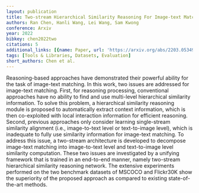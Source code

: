 ```yaml
---
layout: publication
title: Two-stream Hierarchical Similarity Reasoning For Image-text Matching
authors: Ran Chen, Hanli Wang, Lei Wang, Sam Kwong
conference: Arxiv
year: 2022
bibkey: chen2022two
citations: 5
additional_links: [{name: Paper, url: 'https://arxiv.org/abs/2203.05349'}]
tags: [Tools & Libraries, Datasets, Evaluation]
short_authors: Chen et al.
---
```

Reasoning-based approaches have demonstrated their powerful ability for the
task of image-text matching. In this work, two issues are addressed for
image-text matching. First, for reasoning processing, conventional approaches
have no ability to find and use multi-level hierarchical similarity
information. To solve this problem, a hierarchical similarity reasoning module
is proposed to automatically extract context information, which is then
co-exploited with local interaction information for efficient reasoning.
Second, previous approaches only consider learning single-stream similarity
alignment (i.e., image-to-text level or text-to-image level), which is
inadequate to fully use similarity information for image-text matching. To
address this issue, a two-stream architecture is developed to decompose
image-text matching into image-to-text level and text-to-image level similarity
computation. These two issues are investigated by a unifying framework that is
trained in an end-to-end manner, namely two-stream hierarchical similarity
reasoning network. The extensive experiments performed on the two benchmark
datasets of MSCOCO and Flickr30K show the superiority of the proposed approach
as compared to existing state-of-the-art methods.